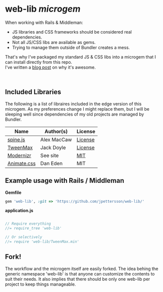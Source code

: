 web-lib *microgem*
==================

When working with Rails & Middleman:
* JS libraries and CSS frameworks should be considered real dependencies.
* Not all JS/CSS libs are available as gems.
* Trying to manage them outside of Bundler creates a mess. 

That's why I've packaged my standard JS & CSS libs into a microgem that I can install
directly from this repo. <br />I've written a [blog post](http://url) on why it's awesome.

<br />

Included Libraries
------------------

The following is a list of libraires included in the edge version of this microgem. As my preferences change I might 
replace them, but I will be sleeping well since dependencies of my old projects are managed by Bundler.

| Name            | Author(s)         | License       |
|-----------------|-------------------|---------------|
| [spine.js](http://spinejs.com/) | Alex MacCaw | [License](https://github.com/spine/spine/blob/master/LICENSE)
| [TweenMax](http://www.greensock.com/tweenmax/) | Jack Doyle | [License](http://www.greensock.com/terms_of_use.html)
| [Modernizr](http://modernizr.com/) | See site | [MIT](http://modernizr.com/license/)
| [Animate.css](http://daneden.me/animate/) | Dan Eden | MIT

Example usage with Rails / Middleman
------------------------------------

**Gemfile**
```Ruby
gem 'web-lib', :git => 'https://github.com/jpettersson/web-lib/'
```

**application.js**
```JavaScript

// Require everything
//= require_tree 'web-lib'

// Or selectively
//= require 'web-lib/TweenMax.min'

```

Fork!
-----
The workflow and the microgem itself are easily forked. The idea behing the generic namespace 'web-lib' is that anyone 
can customize the contents to suit their needs. It also implies that there should be only one web-lib per project to 
keep things manageable.
